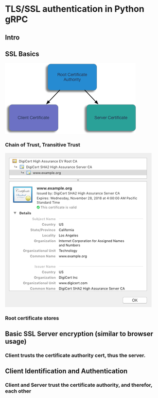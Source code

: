 # TLS/SSL authentication in Python gRPC

## Intro

## SSL Basics
![Basic Certificate Hierarchy](certificate-hierarchy-basic.png)

### Chain of Trust, Transitive Trust
![Certificate Panel](certificate-panel.png)

### Root certificate stores

## Basic SSL Server encryption (similar to browser usage)

### Client trusts the certificate authority cert, thus the server.

## Client Identification and Authentication

### Client and Server trust the certificate authority, and therefor, each other